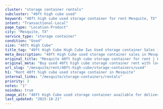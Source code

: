 ```yaml
---
cluster: "storage container rentals"
subcluster: "40ft high cube used"
keyword: "40ft high cube used storage container for rent Mesquite, TX"
intent: "Transactional-Local"
page_type: "Location-Product"
city: "Mesquite, TX"
service_type: "storage container"
condition: "Used"
size: "40ft High Cube"
title_tag: "40ft High Cube High Cube Iws Used storage container Sales in Mesquite | LC Container"
meta_description: "40ft High Cube used storage container sales in Mesquite. High cube containers with extra height. Fast delivery, competitive pricing. Serving storage containers area. Quote ID: 1E1. Call (214) 524-4168 for your free quote today."
original_title: "Mesquite 40ft high cube storage container for rent | LC"
original_meta: "Buy used 40ft high cube storage container rent with local delivery in Mesquite, TX. LC Container — local Since 2003. Request a fast quote today."
url_slug: "/mesquite/rent/40ft-high-cube/storage-containers/used"
h1: "Rent 40ft high cube used storage container in Mesquite"
internal_links: "/mesquite/storage-containers/rentals"
priority: 3
notes: "1"
noindex: true
image_alt: "40ft High Cube used storage container available for delivery in Mesquite"
last_updated: "2025-10-21"
---
```


<!-- TODO: Add unique city/inventory copy, images, and internal links here. -->
